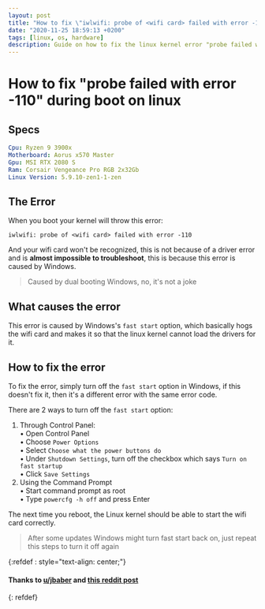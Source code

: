 ```yaml
---
layout: post
title: "How to fix \"iwlwifi: probe of <wifi card> failed with error -110\""
date: "2020-11-25 18:59:13 +0200"
tags: [linux, os, hardware]
description: Guide on how to fix the linux kernel error "probe failed with error -110"
---
```


# How to fix "probe failed with error -110" during boot on linux

## Specs
```yaml
Cpu: Ryzen 9 3900x
Motherboard: Aorus x570 Master
Gpu: MSI RTX 2080 S
Ram: Corsair Vengeance Pro RGB 2x32Gb
Linux Version: 5.9.10-zen1-1-zen
```

## The Error
When you boot your kernel will throw this error:
```shell_session
iwlwifi: probe of <wifi card> failed with error -110
```
And your wifi card won't be recognized, this is not because of a driver error and is **almost impossible to troubleshoot**, this is because this error is caused by Windows.
> Caused by dual booting Windows, no, it's not a joke

## What causes the error
This error is caused by Windows's `fast start` option, which basically hogs the wifi card and makes it so that the linux kernel cannot load the drivers for it.

## How to fix the error
To fix the error, simply turn off the `fast start` option in Windows, if this doesn't fix it, then it's a different error with the same error code.

There are 2 ways to turn off the `fast start` option:
1. Through Control Panel:  
    • Open Control Panel  
    • Choose `Power Options`  
    • Select `Choose what the power buttons do`  
    • Under `Shutdown Settings`, turn off the checkbox which says `Turn on fast startup`  
    • Click `Save Settings`  
2. Using the Command Prompt  
    • Start command prompt as root  
    • Type `powercfg -h off` and press Enter  

The next time you reboot, the Linux kernel should be able to start the wifi card correctly.
> After some updates Windows might turn fast start back on, just repeat this steps to turn it off again  

{:refdef : style="text-align: center;"}
#### Thanks to [u/jbaber](https://www.reddit.com/user/jbaber/) and [this reddit post](https://www.reddit.com/r/archlinux/comments/gn4lsx/wifi_not_working_iwlwifi_probe_of_000002000/)
{: refdef}

[jekyll-docs]: https://jekyllrb.com/docs/home
[jekyll-gh]:   https://github.com/jekyll/jekyll
[jekyll-talk]: https://talk.jekyllrb.com
